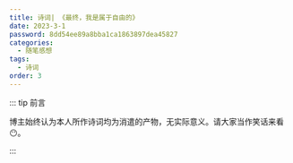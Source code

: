 ```yaml
---
title: 诗词| 《最终，我是属于自由的》
date: 2023-3-1
password: 8dd54ee89a8bba1ca1863897dea45827
categories: 
  - 随笔感想
tags: 
  - 诗词
order: 3
---
```


::: tip 前言

 博主始终认为本人所作诗词均为消遣的产物，无实际意义。请大家当作笑话来看😶。

:::


<poem t="《最终，我是属于自由的》" :p="['抬头看，黑夜是脱缰的马匹', '辰星归属于你的眼睛', '感情是你送我最后的礼物', '微笑是我留下的遗言', '如果太阳不会再出现', '请你再对我说一句告别', '请世界赐予我触及真理的瞬间','', '在这混沌的世上', '你可曾明白', '堕月，山风都是自由的', '消失的地平线和你的背影', '同样无垠', '屋檐下的燕雀，草原上的马匹', '黄昏时的麦地，海子说的黎明', '他们属于自由的意义', '除了他们指责的我', '地平线和你指责的我', '堕月和山风指责的我', '','沉默学着我的嘴唇', '我的骨头向着曙光奔跑', '破旧的披风阻挡着一切风雨', '历史的竹杖，芒鞋胜过所有草原', '平淡的生活挨着缄默', '泥泞的末路通往天堂', '','只有死亡凝视着我', '我的灵魂被鹫鹰啄食', '血脉被山川禁锢', '语言被喑哑代替', '从此，黑夜和孤独不再是我的解药', '情感不再慰藉我的伤口', '桎梏不再成为我的枷锁', '余晖不再打扰我的安眠', '最终，我是属于自由的', '身的尸骨散落在诗句', '自我墓碑上刻满了野草和风']"/>
